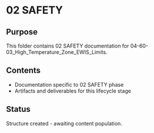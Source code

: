 # 02 SAFETY

## Purpose
This folder contains 02 SAFETY documentation for 04-60-03_High_Temperature_Zone_EWIS_Limits.

## Contents
- Documentation specific to 02 SAFETY phase
- Artifacts and deliverables for this lifecycle stage

## Status
Structure created - awaiting content population.
